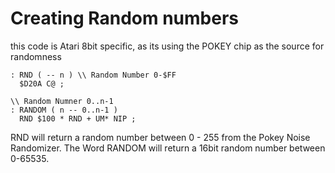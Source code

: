 # Creating Random numbers  
  
this code is Atari 8bit specific, as its using the POKEY chip as the source for randomness  
  
```
: RND ( -- n ) \\ Random Number 0-$FF
  $D20A C@ ;

\\ Random Numner 0..n-1
: RANDOM ( n -- 0..n-1 )
  RND $100 * RND + UM* NIP ;
```
  
RND will return a random number between 0 - 255 from the Pokey Noise Randomizer. The Word RANDOM will return a 16bit random number between 0-65535.  
